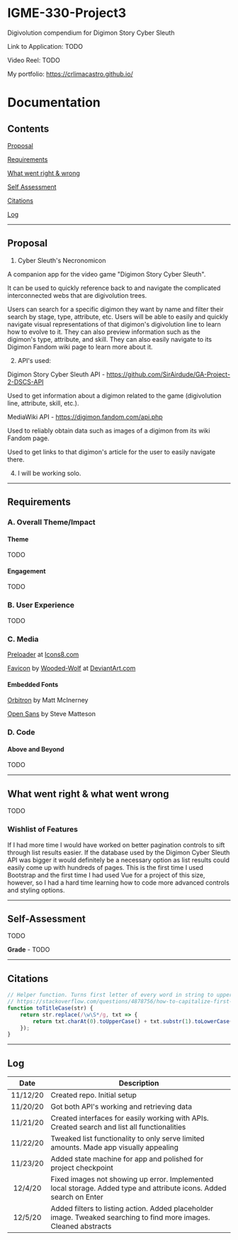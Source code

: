 # IGME-330-Project3
Digivolution compendium for Digimon Story Cyber Sleuth

Link to Application: TODO

Video Reel: TODO

My portfolio: <https://crlimacastro.github.io/>

# Documentation

## Contents

[Proposal](#Proposal)

[Requirements](#Requirements)

[What went right & wrong](#What-went-right-&-what-went-wrong)

[Self Assessment](#Self-Assessment)

[Citations](#Citations)

[Log](#Log)

------------------------------------

## Proposal

1) Cyber Sleuth's Necronomicon

A companion app for the video game "Digimon Story Cyber Sleuth".

It can be used to quickly reference back to and navigate the complicated interconnected webs that are digivolution trees.

Users can search for a specific digimon they want by name and filter their search by stage, type, attribute, etc. Users will be able to easily and quickly navigate visual representations of that digimon's digivolution line to learn how to evolve to it. They can also preview information such as the digimon's type, attribute, and skill. They can also easily navigate to its Digimon Fandom wiki page to learn more about it.

2) API's used:

Digimon Story Cyber Sleuth API - https://github.com/SirAirdude/GA-Project-2-DSCS-API

Used to get information about a digimon related to the game (digivolution line, attribute, skill, etc.).

MediaWiki API - https://digimon.fandom.com/api.php

Used to reliably obtain data such as images of a digimon from its wiki Fandom page.

Used to get links to that digimon's article for the user to easily navigate there. 

4) I will be working solo.

------------------------------------

## Requirements

### A. Overall Theme/Impact

#### Theme

TODO

#### Engagement

TODO

### B. User Experience

TODO

### C. Media

[Preloader](https://icons8.com/preloaders/) at [Icons8.com](https://icons8.com/)

[Favicon](https://www.deviantart.com/wooded-wolf/art/Digimon-Adventure-Digivice-373796580) by [Wooded-Wolf](https://www.deviantart.com/wooded-wolf) at [DeviantArt.com](https://www.deviantart.com/)

#### Embedded Fonts

[Orbitron](https://fonts.google.com/specimen/Orbitron) by Matt McInerney

[Open Sans](https://fonts.google.com/specimen/Open+Sans) by Steve Matteson

### D. Code

#### Above and Beyond

TODO

------------------------------------

## What went right & what went wrong

TODO

### Wishlist of Features

If I had more time I would have worked on better pagination controls to sift through list results easier.
If the database used by the Digimon Cyber Sleuth API was bigger it would definitely be a necessary option 
as list results could easily come up with hundreds of pages. This is the first time I used Bootstrap and 
the first time I had used Vue for a project of this size, however, so I had a hard time learning how to code 
more advanced controls and styling options.

------------------------------------

## Self-Assessment

TODO

**Grade** - TODO

------------------------------------

## Citations

```javascript
// Helper function. Turns first letter of every word in string to uppercase
// https://stackoverflow.com/questions/4878756/how-to-capitalize-first-letter-of-each-word-like-a-2-word-city
function toTitleCase(str) {
    return str.replace(/\w\S*/g, txt => {
        return txt.charAt(0).toUpperCase() + txt.substr(1).toLowerCase();
    });
}
```

------------------------------------

## Log

|   Date   | Description                                                                                                         |
|:--------:|---------------------------------------------------------------------------------------------------------------------|
| 11/12/20 | Created repo. Initial setup                                                                                         |
| 11/20/20 | Got both API's working and retrieving data                                                                          |
| 11/21/20 | Created interfaces for easily working with APIs. Created search and list all functionalities                        |
| 11/22/20 | Tweaked list functionality to only serve limited amounts. Made app visually appealing                               |
| 11/23/20 | Added state machine for app and polished for project checkpoint                                                     |
| 12/4/20  | Fixed images not showing up error. Implemented local storage. Added type and attribute icons. Added search on Enter |
| 12/5/20  | Added filters to listing action. Added placeholder image. Tweaked searching to find more images. Cleaned abstracts  |